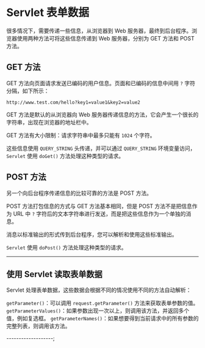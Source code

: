 # Servlet 表单数据

很多情况下，需要传递一些信息，从浏览器到 Web 服务器，最终到后台程序。浏览器使用两种方法可将这些信息传递到 Web 服务器，分别为 GET 方法和 POST 方法。

## GET 方法

GET 方法向页面请求发送已编码的用户信息。页面和已编码的信息中间用 `?` 字符分隔，如下所示：

`http://www.test.com/hello?key1=value1&key2=value2`

GET 方法是默认的从浏览器向 Web 服务器传递信息的方法，它会产生一个很长的字符串，出现在浏览器的地址栏中。

GET 方法有大小限制：请求字符串中最多只能有 `1024` 个字符。

这些信息使用 `QUERY_STRING` 头传递，并可以通过 `QUERY_STRING` 环境变量访问，`Servlet` 使用 `doGet()` 方法处理这种类型的请求。

## POST 方法

另一个向后台程序传递信息的比较可靠的方法是 POST 方法。

POST 方法打包信息的方式与 GET 方法基本相同，但是 POST 方法不是把信息作为 URL 中 `?` 字符后的文本字符串进行发送，而是把这些信息作为一个单独的消息。

消息以标准输出的形式传到后台程序，您可以解析和使用这些标准输出。

`Servlet` 使用 `doPost()` 方法处理这种类型的请求。

----------------------

## 使用 Servlet 读取表单数据

Servlet 处理表单数据，这些数据会根据不同的情况使用不同的方法自动解析：

`getParameter()`：可以调用 `request.getParameter()` 方法来获取表单参数的值。
`getParameterValues()`：如果参数出现一次以上，则调用该方法，并返回多个值，例如复选框。
`getParameterNames()`：如果想要得到当前请求中的所有参数的完整列表，则调用该方法。

-------------------;
